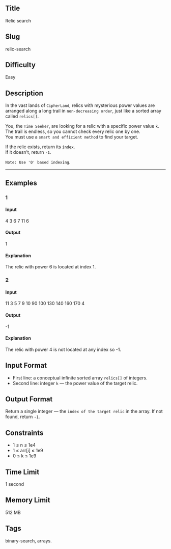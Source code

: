 ## Title

Relic search


## Slug

relic-search

## Difficulty

Easy

## Description

In the vast lands of `CipherLand`, relics with mysterious power values are arranged along a long trail in `non-decreasing order`, just like a sorted array called `relics[]`.  

You, the `Time Seeker`, are looking for a relic with a specific power value `k`.  
The trail is endless, so you cannot check every relic one by one.  
You must use a `smart and efficient method` to find your target.  

If the relic exists, return its `index`.  
If it doesn’t, return `-1`.  

`Note: Use '0' based indexing`.

---

## Examples

### 1

#### Input

4
3 6 7 11
6

#### Output

1

#### Explanation

The relic with power 6 is located at index 1.

### 2

#### Input

11
3 5 7 9 10 90 100 130 140 160 170
4

#### Output

-1

#### Explanation

The relic with power 4 is not located at any index so -1.


## Input Format  


- First line: a conceptual infinite sorted array `relics[]` of integers.  
- Second line: integer `k` — the power value of the target relic.

## Output Format  

Return a single integer — the `index of the target relic` in the array. If not found, return `-1`.



## Constraints  

- 1 ≤ n ≤ 1e4    
- 1 ≤ arr[i] ≤ 1e9  
- 0 ≤ k ≤ 1e9 

## Time Limit

1 second

## Memory Limit

512 MB

## Tags

binary-search, arrays. 
